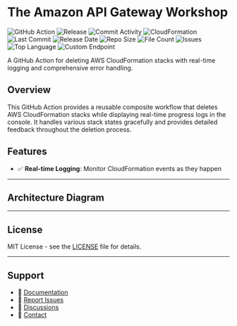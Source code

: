 # The Amazon API Gateway Workshop

![GitHub Action](https://img.shields.io/badge/GitHub-Action-blue?logo=github)&nbsp;![Release](https://github.com/subhamay-bhattacharyya/4305-api-gateway-cft/actions/workflows/release.yaml/badge.svg)&nbsp;![Commit Activity](https://img.shields.io/github/commit-activity/t/subhamay-bhattacharyya/4305-api-gateway-cft)&nbsp;![CloudFormation](https://img.shields.io/badge/AWS-CloudFormation-orange?logo=amazonaws)&nbsp;![Last Commit](https://img.shields.io/github/last-commit/subhamay-bhattacharyya/4305-api-gateway-cft)&nbsp;![Release Date](https://img.shields.io/github/release-date/subhamay-bhattacharyya/4305-api-gateway-cft)&nbsp;![Repo Size](https://img.shields.io/github/repo-size/subhamay-bhattacharyya/4305-api-gateway-cft)&nbsp;![File Count](https://img.shields.io/github/directory-file-count/subhamay-bhattacharyya/4305-api-gateway-cft)&nbsp;![Issues](https://img.shields.io/github/issues/subhamay-bhattacharyya/4305-api-gateway-cft)&nbsp;![Top Language](https://img.shields.io/github/languages/top/subhamay-bhattacharyya/4305-api-gateway-cft)&nbsp;![Custom Endpoint](https://img.shields.io/endpoint?url=https://gist.githubusercontent.com/bsubhamay/d164400ee5e4d00080447562017da4d2/raw/4305-api-gateway-cft.json?)


A GitHub Action for deleting AWS CloudFormation stacks with real-time logging and comprehensive error handling.

## Overview

This GitHub Action provides a reusable composite workflow that deletes AWS CloudFormation stacks while displaying real-time progress logs in the console. It handles various stack states gracefully and provides detailed feedback throughout the deletion process.

## Features

- ✅ **Real-time Logging**: Monitor CloudFormation events as they happen

---

## Architecture Diagram


---

## License

MIT License - see the [LICENSE](LICENSE) file for details.

---

## Support

- 📖 [Documentation](https://github.com/subhamay-bhattacharyya/4305-api-gateway-cft/wiki)
- 🐛 [Report Issues](https://github.com/subhamay-bhattacharyya/4305-api-gateway-cft/issues)
- 💬 [Discussions](https://github.com/subhamay-bhattacharyya/4305-api-gateway-cft/discussions)
- 📧 [Contact](mailto:support@subhamay.aws@gmail.com)